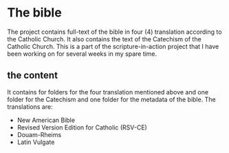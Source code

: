 # The bible
The project contains full-text of the bible in four (4) translation according to the Catholic Church. It also contains the text of the Catechism of the Catholic Church. This is a part of the scripture-in-action project that I have been working on for several weeks in my spare time.

## the content
It contains for folders for the four translation mentioned above and one folder for the Catechism and one folder for the metadata of the bible. The translations are:

- New American Bible
- Revised Version Edition for Catholic (RSV-CE)
- Douam-Rheims
- Latin Vulgate

